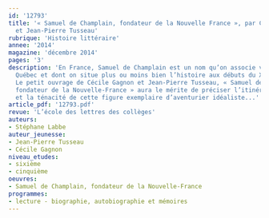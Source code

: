 ```yaml
---
id: '12793'
title: '« Samuel de Champlain, fondateur de la Nouvelle France », par Cécile Gagnon
  et Jean-Pierre Tusseau'
rubrique: 'Histoire littéraire'
annee: '2014'
magazine: 'décembre 2014'
pages: '3'
description: 'En France, Samuel de Champlain est un nom qu’on associe vaguement au
  Québec et dont on situe plus ou moins bien l’histoire aux débuts du XVIIe siècle.
  Le petit ouvrage de Cécile Gagnon et Jean-Pierre Tusseau, « Samuel de Champlain,
  fondateur de la Nouvelle-France » aura le mérite de préciser l’itinéraire, l’aura
  et la ténacité de cette figure exemplaire d’aventurier idéaliste...'
article_pdf: '12793.pdf'
revue: 'L’école des lettres des collèges'
auteurs:
- Stéphane Labbe
auteur_jeunesse:
- Jean-Pierre Tusseau
- Cécile Gagnon
niveau_etudes:
- sixième
- cinquième
oeuvres:
- Samuel de Champlain, fondateur de la Nouvelle-France
programmes:
- lecture - biographie, autobiographie et mémoires
---
```

